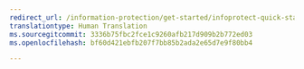 ```yaml
---
redirect_url: /information-protection/get-started/infoprotect-quick-start-tutorial
translationtype: Human Translation
ms.sourcegitcommit: 3336b75fbc2fce1c9260afb217d909b2b772ed03
ms.openlocfilehash: bf60d421ebfb207f7bb85b2ada2e65d7e9f80bb4

---
```




<!--HONumber=Jan17_HO4-->



